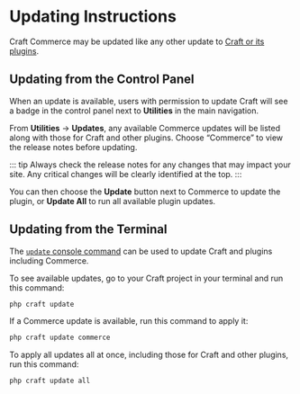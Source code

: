 # Updating Instructions

Craft Commerce may be updated like any other update to [Craft or its plugins](/5.x/update.md).

## Updating from the Control Panel

When an update is available, users with permission to update Craft will see a badge in the control panel next to **Utilities** in the main navigation.

From **Utilities** → **Updates**, any available Commerce updates will be listed along with those for Craft and other plugins. Choose “Commerce” to view the release notes before updating.

::: tip
Always check the release notes for any changes that may impact your site. Any critical changes will be clearly identified at the top.
:::

You can then choose the **Update** button next to Commerce to update the plugin, or **Update All** to run all available plugin updates.

## Updating from the Terminal

The [`update` console command](/5.x/system/reference/cli.md#update) can be used to update Craft and plugins including Commerce.

To see available updates, go to your Craft project in your terminal and run this command:

```bash
php craft update
```

If a Commerce update is available, run this command to apply it:

```bash
php craft update commerce
```

To apply all updates all at once, including those for Craft and other plugins, run this command:

```bash
php craft update all
```

